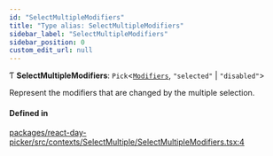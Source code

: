 ```yaml
---
id: "SelectMultipleModifiers"
title: "Type alias: SelectMultipleModifiers"
sidebar_label: "SelectMultipleModifiers"
sidebar_position: 0
custom_edit_url: null
---
```


Ƭ **SelectMultipleModifiers**: `Pick`<[`Modifiers`](Modifiers), ``"selected"`` \| ``"disabled"``\>

Represent the modifiers that are changed by the multiple selection.

#### Defined in

[packages/react-day-picker/src/contexts/SelectMultiple/SelectMultipleModifiers.tsx:4](https://github.com/gpbl/react-day-picker/blob/6bc3b9d0/packages/react-day-picker/src/contexts/SelectMultiple/SelectMultipleModifiers.tsx#L4)
